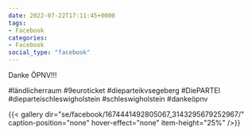 ```yaml
---
date: 2022-07-22T17:11:45+0000
tags:
- Facebook
categories:
- Facebook
social_type: "facebook"
---
```


Danke ÖPNV!!!   
  
#ländlicherraum #9euroticket #dieparteikvsegeberg #DiePARTEI #dieparteischleswigholstein #schleswigholstein #dankeöpnv


{{< gallery dir="se/facebook/1674441492805067_3143295679252967/" caption-position="none" hover-effect="none" item-height="25%" />}}

